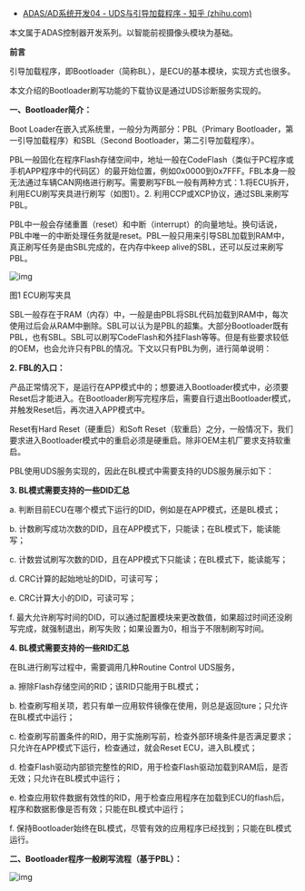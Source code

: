 - [ADAS/AD系统开发04 - UDS与引导加载程序 - 知乎 (zhihu.com)](https://zhuanlan.zhihu.com/p/44653586)

本文属于ADAS控制器开发系列。以智能前视摄像头模块为基础。

**前言**

引导加载程序，即Bootloader（简称BL），是ECU的基本模块，实现方式也很多。

本文介绍的Bootloader刷写功能的下载协议是通过UDS诊断服务实现的。

**一、Bootloader简介：**

Boot Loader在嵌入式系统里，一般分为两部分：PBL（Primary Bootloader，第一引导加载程序）和SBL（Second Bootloader，第二引导加载程序）。

PBL一般固化在程序Flash存储空间中，地址一般在CodeFlash（类似于PC程序或手机APP程序中的代码区）的最开始位置，例如0x0000到0x7FFF。FBL本身一般无法通过车辆CAN网络进行刷写。需要刷写FBL一般有两种方式：1.将ECU拆开，利用ECU刷写夹具进行刷写（如图1）。2. 利用CCP或XCP协议，通过SBL来刷写PBL。

PBL中一般会存储重置（reset）和中断（interrupt）的向量地址。换句话说，PBL中唯一的中断处理任务就是reset。PBL一般只用来引导SBL加载到RAM中，真正刷写任务是由SBL完成的，在内存中keep alive的SBL，还可以反过来刷写PBL。

![img](https://pic1.zhimg.com/80/v2-f0d0783a154c647521d362ba871766c8_720w.jpg)

图1 ECU刷写夹具

SBL一般存在于RAM（内存）中，一般是由PBL将SBL代码加载到RAM中，每次使用过后会从RAM中删除。SBL可以认为是PBL的超集。大部分Bootloader既有PBL，也有SBL。SBL可以刷写CodeFlash和外挂Flash等等。但是有些要求较低的OEM，也会允许只有PBL的情况。下文以只有PBL为例，进行简单说明：

**2. FBL的入口：**

产品正常情况下，是运行在APP模式中的；想要进入Bootloader模式中，必须要Reset后才能进入。在Bootloader刷写完程序后，需要自行退出Bootloader模式，并触发Reset后，再次进入APP模式中。

Reset有Hard Reset（硬重启）和Soft Reset（软重启）之分，一般情况下，我们要求进入Bootloader模式中的重启必须是硬重启。除非OEM主机厂要求支持软重启。

PBL使用UDS服务实现的，因此在BL模式中需要支持的UDS服务展示如下：

**3. BL模式需要支持的一些DID汇总**

a. 判断目前ECU在哪个模式下运行的DID，例如是在APP模式，还是BL模式；

b. 计数刷写成功次数的DID，且在APP模式下，只能读；在BL模式下，能读能写；

c. 计数尝试刷写次数的DID，且在APP模式下只能读；在BL模式下，能读能写；

d. CRC计算的起始地址的DID，可读可写；

e. CRC计算大小的DID，可读可写；

f. 最大允许刷写时间的DID，可以通过配置模块来更改数值，如果超过时间还没刷写完成，就强制退出，刷写失败；如果设置为0，相当于不限制刷写时间。

**4. BL模式需要支持的一些RID汇总**

在BL进行刷写过程中，需要调用几种Routine Control UDS服务，

a. 擦除Flash存储空间的RID；该RID只能用于BL模式；

b. 检查刷写相关项，若只有单一应用软件镜像在使用，则总是返回ture；只允许在BL模式中运行；

c. 检查刷写前置条件的RID，用于实施刷写前，检查外部环境条件是否满足要求；只允许在APP模式下运行，检查通过，就会Reset ECU，进入BL模式；

d. 检查Flash驱动内部锁完整性的RID，用于检查Flash驱动加载到RAM后，是否无效；只允许在BL模式中运行；

e. 检查应用软件数据有效性的RID，用于检查应用程序在加载到ECU的flash后，程序和数据影像是否有效；只能在BL模式中运行；

f. 保持Bootloader始终在BL模式，尽管有效的应用程序已经找到；只能在BL模式运行。

**二、Bootloader程序一般刷写流程（基于PBL）：**

![img](https://pic3.zhimg.com/80/v2-39df68b9437c878a54d60de81e6f2126_720w.jpg)